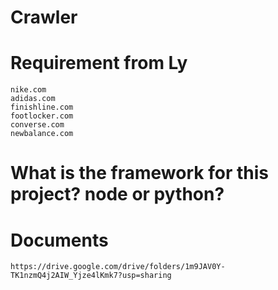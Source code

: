 #   Crawler

#   Requirement from Ly
    nike.com
    adidas.com
    finishline.com
    footlocker.com
    converse.com
    newbalance.com

#   What is the framework for this project? node or python? 

#   Documents
    https://drive.google.com/drive/folders/1m9JAV0Y-TK1nzmQ4j2AIW_Yjze4lKmk7?usp=sharing